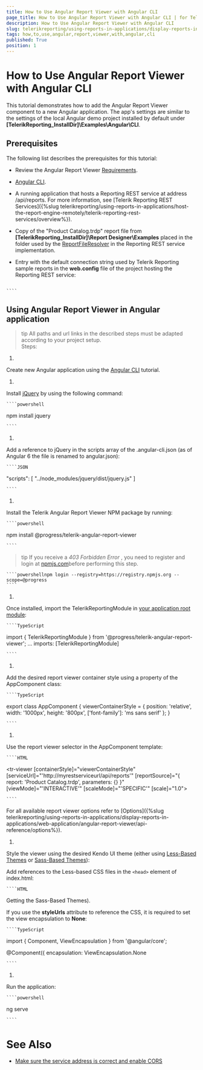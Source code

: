 ```yaml
---
title: How to Use Angular Report Viewer with Angular CLI
page_title: How to Use Angular Report Viewer with Angular CLI | for Telerik Reporting Documentation
description: How to Use Angular Report Viewer with Angular CLI
slug: telerikreporting/using-reports-in-applications/display-reports-in-applications/web-application/angular-report-viewer/how-to-use-angular-report-viewer-with-angular-cli
tags: how,to,use,angular,report,viewer,with,angular,cli
published: True
position: 1
---
```


# How to Use Angular Report Viewer with Angular CLI



This tutorial demonstrates how to add the Angular Report Viewer component to a
        new Angular application. The app's settings are similar to the settings of the local Angular demo project
        installed by default under __[TelerikReporting_InstallDir]\Examples\Angular\CLI__.
      

## Prerequisites

The following list describes the prerequisites for this tutorial:
        

* Review the Angular Report Viewer [Requirements](e05255e3-dbe4-41b1-8d08-6de0fed3868c#Requirements).
            

* [Angular CLI](https://cli.angular.io/).
            

* A running application that hosts a Reporting REST service at address /api/reports. For more information, see
              [Telerik Reporting REST Services]({%slug telerikreporting/using-reports-in-applications/host-the-report-engine-remotely/telerik-reporting-rest-services/overview%}).
            

* Copy of the "Product Catalog.trdp" report file from __[TelerikReporting_InstallDir]\Report Designer\Examples__              placed in the folder used by the [ReportFileResolver](/reporting/api/Telerik.Reporting.Services.WebApi.ReportFileResolver)              in the Reporting REST service implementation.
            

* Entry with the default connection string used by Telerik Reporting sample reports in the __web.config__ file
              of the project hosting the Reporting REST service:
            

	
	````xml
<connectionStrings>
	 <add name="Telerik.Reporting.Examples.CSharp.Properties.Settings.TelerikConnectionString"
	            connectionString="Data Source=(local);Initial Catalog=AdventureWorks;Integrated Security=SSPI"
	            providerName="System.Data.SqlClient" />
</connectionStrings>
								
	````



## Using Angular Report Viewer in Angular application

>tip All paths and url links in the described steps must be adapted according            to your project setup.          
Steps:

1. 

Create new Angular application using the [Angular CLI](https://cli.angular.io/) tutorial.
                

1. 

Install [jQuery](https://www.npmjs.com/package/jquery) by using the following command:
                

	
	````powershell
npm install jquery
				
	````



1. 

Add a reference to jQuery in the scripts array of the .angular-cli.json (as of Angular 6 the file is renamed to angular.json):

	
	````JSON
"scripts": [ "../node_modules/jquery/dist/jquery.js" ]
				
	````



1. 

Install the Telerik Angular Report Viewer NPM package by running:
                

	
	````powershell
npm install @progress/telerik-angular-report-viewer
				
	````



>tip If you receive a  *403 Forbidden Error* , you need to register and login at                    [npmjs.com](https://www.npmjs.com/)before performing this step.                  

	
	````powershellnpm login --registry=https://registry.npmjs.org --scope=@progress 				
	````




1. 

Once installed, import the TelerikReportingModule in [your application root module](https://angular.io/docs/ts/latest/guide/ngmodule.html#!#angular-modularity):
                

	
	````TypeScript
import { TelerikReportingModule } from '@progress/telerik-angular-report-viewer';
...
imports: [TelerikReportingModule]
				
	````



1. 

Add the desired report viewer container style using a property of the AppComponent class:

	
	````TypeScript
export class AppComponent {
  viewerContainerStyle = {
    position: 'relative',
    width: '1000px',
    height: '800px',
    ['font-family']: 'ms sans serif'
  };
}
				
	````



1. 

Use the report viewer selector in the AppComponent template:

	
	````HTML
<tr-viewer 
    [containerStyle]="viewerContainerStyle"
    [serviceUrl]="'http://myrestserviceurl/api/reports'"
    [reportSource]="{
        report: 'Product Catalog.trdp',
        parameters: {}
    }"
    [viewMode]="'INTERACTIVE'"
    [scaleMode]="'SPECIFIC'"
    [scale]="1.0">
</tr-viewer>
				
	````



For all available report viewer options refer to [Options]({%slug telerikreporting/using-reports-in-applications/display-reports-in-applications/web-application/angular-report-viewer/api-reference/options%}).
                

1. 

Style the viewer using the desired Kendo UI theme (еither using [Less-Based Themes](http://docs.telerik.com/kendo-ui/styles-and-layout/appearance-styling) or [Sass-Based Themes](http://docs.telerik.com/kendo-ui/styles-and-layout/sass-themes)):
                

Add references to the Less-based CSS files in the ```<head>``` element of index.html:

	
	````HTML
<!-- The required Less-based styles -->                  
<link href="https://kendo.cdn.telerik.com/
	````



>tip To get the Sass-based Kendo UI themes, you can use either the pre-build CSS files or the NPM packages ([Getting the Sass-Based Themes](http://docs.telerik.com/kendo-ui/styles-and-layout/sass-themes#getting-the-themes)).                  


If you use the __styleUrls__ attribute to reference the CSS, it is required to set
                  the view encapsulation to __None__:
                

	
	````TypeScript
import { Component, ViewEncapsulation } from '@angular/core';
 
@Component({
  encapsulation: ViewEncapsulation.None
				
	````



1. 

Run the application:

	
	````powershell
ng serve
				
	````



# See Also


 * [Make sure the service address is correct and enable CORS](https://docs.telerik.com/reporting/knowledge-base/cannot-access-the-reporting-rest-service)
